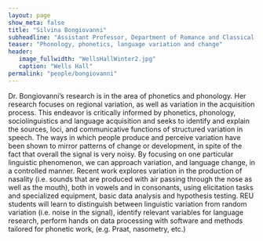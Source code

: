 ```yaml
---
layout: page
show_meta: false
title: "Silvina Bongiovanni"
subheadline: "Assistant Professor, Department of Romance and Classical Languages"
teaser: "Phonology, phonetics, language variation and change"
header:
   image_fullwidth: "WellsHallWinter2.jpg"
   caption: "Wells Hall"
permalink: "people/bongiovanni"
---
```

Dr. Bongiovanni’s research is in the area of phonetics and phonology. Her research focuses on regional variation, as well as variation in the acquisition process. This endeavor is critically informed by phonetics, phonology, sociolinguistics and language acquisition and seeks to identify and explain the sources, loci, and communicative functions of structured variation in speech. The ways in which people produce and perceive variation have been shown to mirror patterns of change or development, in spite of the fact that overall the signal is very noisy. By focusing on one particular linguistic phenomenon, we can approach variation, and language change, in a controlled manner. Recent work explores variation in the production of nasality (i.e. sounds that are produced with air passing through the nose as well as the mouth), both in vowels and in consonants, using elicitation tasks and specialized equipment, basic data analysis and hypothesis testing. REU students will learn to distinguish between linguistic variation from random variation (i.e. noise in the signal), identify relevant variables for language research, perform hands on data processing with software and methods tailored for phonetic work, (e.g. Praat, nasometry, etc.)
